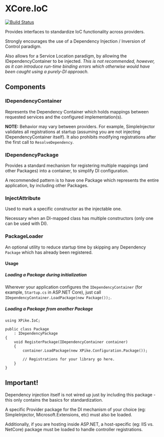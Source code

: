 ﻿# XCore.IoC

[![Build Status](https://dev.azure.com/xpike/xpike/_apis/build/status/xpike-ioc?branchName=master)](https://dev.azure.com/xpike/xpike/_build/latest?definitionId=2&branchName=master)

Provides interfaces to standardize IoC functionality across providers.

Strongly encourages the use of a Dependency Injection / Inversion of Control paradigm.

Also allows for a Service Location paradigm, by allowing the IDependencyContainer to be injected.  *This is not recommended, however, as it can introduce run-time binding errors which otherwise would have been caught using a purely-DI approach.*

## Components

### IDependencyContainer

Represents the Dependency Container which holds mappings between requested services and the configured implementation(s).

**NOTE:** Behavior may vary between providers.  For example, SimpleInjector validates all registrations at startup (assuming you are not injecting IDependencyContainer itself).  It also prohibits modifying registrations after the first call to <code>ResolveDependency</code>.

### IDependencyPackage

Provides a standard mechanism for registering multiple mappings (and other Packages) into a container, to simplify DI configuration.

A recommended pattern is to have one Package which represents the entire application, by including other Packages.

### InjectAttribute

Used to mark a specific constructor as the injectable one.

Necessary when an DI-mapped class has multiple constructors (only one can be used with DI).

### PackageLoader

An optional utility to reduce startup time by skipping any Dependency `Package` which has already been registered.

#### Usage

##### Loading a Package during initialization

Wherever your application configures the `IDependencyContainer` (for example, `Startup.cs` in ASP.NET Core), just call `IDependencyContainer.LoadPackage(new Package());`.

##### Loading a Package from another Package

    using XPike.IoC;
    
    public class Package
        : IDependencyPackage
    {
        void RegisterPackage(IDependencyContainer container)
        {
            container.LoadPackage(new XPike.Configuration.Package());
                
            // Registrations for your library go here.
        }
    }

## Important!

Dependency injection itself is not wired up just by including this package - this only contains the basics for standardization.

A specific Provider package for the DI mechanism of your choice (eg: SimpleInjector, Microsoft.Extensions, etc) must also be loaded.

Additionally, if you are hosting inside ASP.NET, a host-specific (eg: IIS vs. NetCore) package must be loaded to handle controller registrations.
